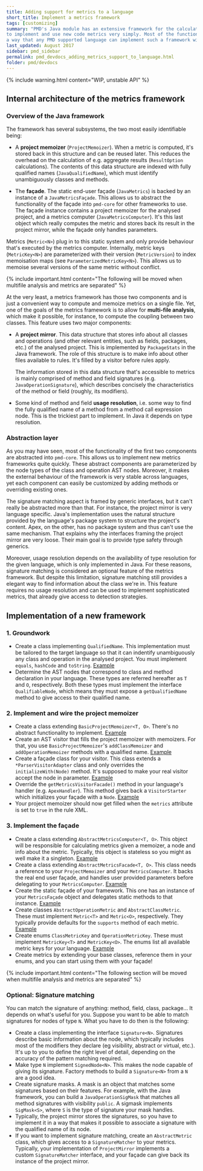 ```yaml
---
title: Adding support for metrics to a language
short_title: Implement a metrics framework
tags: [customizing]
summary: "PMD's Java module has an extensive framework for the calculation of metrics, which allows rule developers 
to implement and use new code metrics very simply. Most of the functionality of this framework is abstracted in such 
a way that any PMD supported language can implement such a framework without too much trouble. Here's how."
last_updated: August 2017
sidebar: pmd_sidebar
permalink: pmd_devdocs_adding_metrics_support_to_language.html
folder: pmd/devdocs
---
```


{% include warning.html content="WIP, unstable API" %}

## Internal architecture of the metrics framework

### Overview of the Java framework

The framework has several subsystems, the two most easily identifiable being:
* A **project memoizer** (`ProjectMemoizer`). When a metric is computed, it's stored back in this structure and can be 
reused later. This 
 reduces the overhead on the calculation of e.g. aggregate results (`ResultOption` calculations). The contents of 
 this data structure are indexed with fully qualified names (`JavaQualifiedName`), which must identify unambiguously 
 classes and methods.

* The **façade**. The static end-user façade (`JavaMetrics`) is backed by an instance of a `JavaMetricsFaçade`. This 
  allows us to abstract the functionality of the façade into `pmd-core` for other frameworks to use. The façade 
  instance contains a project memoizer for the analysed project, and a metrics computer 
  (`JavaMetricsComputer`). It's this last object which really computes the metric and stores back its result in the 
  project mirror, while the façade only handles parameters.

Metrics (`Metric<N>`) plug in to this static system and only provide behaviour that's executed by the metrics computer. 
Internally, metric keys (`MetricKey<N>`) are parameterized with their version (`MetricVersion`) to index memoisation 
maps (see `ParameterizedMetricKey<N>`). This allows us to memoise several versions of the same metric without conflict. 

{% include important.html content="The following will be moved when multifile analysis and metrics are separated" %}
<!-- We should probably create a dedicated page about the architecture of multifile analysis/ signature matching and how
 to implement that -->

At the very least, a metrics framework has those two components and is just a convenient way to compute and memoize 
metrics on a single file. Yet, one of the goals of the metrics framework is to allow for **multi-file analysis**, which 
make it possible, for instance, to compute the coupling between two classes. This feature uses two major 
components:
* A **project mirror**. This data structure that stores info about all classes and operations (and other relevant 
  entities, such as fields, packages, etc.) of the analysed project. This is implemented by `PackageStats` in the Java
  framework. The role of this structure is to make info about other files available to rules. It's filled by a visitor before rules apply.

  The information stored in this data structure that's accessible to metrics is mainly comprised of method and field 
  signatures (e.g. `JavaOperationSignature`), which describes concisely the characteristics of the method or field 
  (roughly, its modifiers).
  
* Some kind of method and field **usage resolution**, i.e. some way to find the fully qualified name of a method from a 
  method call expression node. This is the trickiest part to implement. In Java it depends on type resolution.

### Abstraction layer

As you may have seen, most of the functionality of the first two components are abstracted into `pmd-core`. This 
allows us to implement new metrics frameworks quite quickly. These abstract components are parameterized by the 
node types of the class and operation AST nodes. Moreover, it makes the external behaviour of the framework is very 
stable across languages, yet each component can easily be customized by adding methods or overriding existing ones.

The signature matching aspect is framed by generic interfaces, but it can't really be abstracted more 
than that. For instance, the project mirror is very language specific. Java's implementation uses the natural structure
provided by the language's package system to structure the project's content. Apex, on the other, has no package 
system and thus can't use the same mechanism. That explains why the interfaces framing the project mirror are very 
loose. Their main goal is to provide type safety through generics.
 
Moreover, usage resolution depends on the availability of type resolution for the given language, which is only implemented in 
Java. For these reasons, signature matching is considered an optional feature of the metrics framework. But despite 
this limitation, signature matching still provides a elegant way to find information about the class we're in. This 
feature requires no usage resolution and can be used to implement sophisticated metrics, that already give access to 
detection strategies.

## Implementation of a new framework

### 1. Groundwork

* Create a class implementing `QualifiedName`. This implementation must be tailored to the target language so 
  that it can indentify unambiguously any class and operation in the analysed project. You 
  must implement `equals`, `hashCode` and `toString`.
  [Example](https://github.com/pmd/pmd/blob/52d78d2fa97913cf73814d0307a1c1ae6125a437/pmd-java/src/main/java/net/sourceforge/pmd/lang/java/ast/JavaQualifiedName.java)
* Determine the AST nodes that correspond to class and method declaration in your language. These types are 
  referred hereafter as `T` and `O`, respectively. Both these types must implement the interface `QualifiableNode`, 
  which means they must expose a `getQualifiedName` method to give access to their qualified name.

### 2. Implement and wire the project memoizer
* Create a class extending `BasicProjectMemoizer<T, O>`. There's no abstract functionality to implement.
  [Example](https://github.com/pmd/pmd/blob/52d78d2fa97913cf73814d0307a1c1ae6125a437/pmd-java/src/main/java/net/sourceforge/pmd/lang/java/metrics/JavaProjectMemoizer.java)
* Create an AST visitor that fills the project memoizer with memoizers. For that, you use `BasicProjectMemoizer`'s 
  `addClassMemoizer` and `addOperationMemoizer` methods with a qualified name. 
  [Example](https://github.com/pmd/pmd/blob/master/pmd-java/src/main/java/net/sourceforge/pmd/lang/java/metrics/JavaMetricsVisitor.java)
* Create a façade class for your visitor. This class extends a `*ParserVisitorAdapter` class and only overrides the 
  `initializeWith(Node)` method. It's supposed to make your real visitor accept the node in parameter. 
  [Example](https://github.com/pmd/pmd/blob/52d78d2fa97913cf73814d0307a1c1ae6125a437/pmd-java/src/main/java/net/sourceforge/pmd/lang/java/metrics/JavaMetricsVisitorFacade.java)
* Override the `getMetricsVisitorFacade()` method in your language's handler (e.g. `ApexHandler`). This method gives 
  back a `VisitorStarter` which initializes your façade with a `Node`. 
  [Example](https://github.com/pmd/pmd/blob/52d78d2fa97913cf73814d0307a1c1ae6125a437/pmd-java/src/main/java/net/sourceforge/pmd/lang/java/AbstractJavaHandler.java#L100-L108)
* Your project memoizer should now get filled when the `metrics` attribute is set to `true` in the rule XML.

### 3. Implement the façade
* Create a class extending `AbstractMetricsComputer<T, O>`. This object will be responsible for calculating metrics 
  given a memoizer, a node and info about the metric. Typically, this object is stateless so you might as well make it 
  a singleton.
  [Example](https://github.com/pmd/pmd/blob/52d78d2fa97913cf73814d0307a1c1ae6125a437/pmd-java/src/main/java/net/sourceforge/pmd/lang/java/metrics/JavaMetricsComputer.java)
* Create a class extending `AbstractMetricsFacade<T, O>`. This class needs a reference to your `ProjectMemoizer` and 
  your `MetricsComputer`. It backs the real end user façade, and handles user provided parameters before delegating to 
  your `MetricsComputer`.
  [Example](https://github.com/pmd/pmd/blob/52d78d2fa97913cf73814d0307a1c1ae6125a437/pmd-java/src/main/java/net/sourceforge/pmd/lang/java/metrics/JavaMetricsFacade.java)
* Create the static façade of your framework. This one has an instance of your `MetricsFaçade` object and delegates 
  static methods to that instance.
  [Example](https://github.com/pmd/pmd/blob/52d78d2fa97913cf73814d0307a1c1ae6125a437/pmd-java/src/main/java/net/sourceforge/pmd/lang/java/metrics/JavaMetrics.java)
* Create classes `AbstractOperationMetric` and `AbstractClassMetric`. These must implement `Metric<T>` and 
  `Metric<O>`, respectively. They typically provide defaults for the `supports` method of each metric. 
  [Example](https://github.com/pmd/pmd/blob/52d78d2fa97913cf73814d0307a1c1ae6125a437/pmd-java/src/main/java/net/sourceforge/pmd/lang/java/metrics/impl/AbstractJavaOperationMetric.java)
* Create enums `ClassMetricKey` and `OperationMetricKey`. These must implement `MetricKey<T>` and `MetricKey<O>`. The
  enums list all available metric keys for your language.
  [Example](https://github.com/pmd/pmd/blob/master/pmd-java/src/main/java/net/sourceforge/pmd/lang/java/metrics/api/JavaOperationMetricKey.java)
* Create metrics by extending your base classes, reference them in your enums, and you can start using them with your
  façade!

{% include important.html content="The following section will be moved when multifile analysis and metrics are separated" %}

### Optional: Signature matching
 
You can match the signature of anything: method, field, class, package... It depends on what's useful for you. 
Suppose you want to be able to match signatures for nodes of type `N`. What you have to do then is the following: 
 
* Create a class implementing the interface `Signature<N>`. Signatures describe basic information about the node, 
which typically includes most of the modifiers they declare (eg visibility, abstract or virtual, etc.). 
It's up to you to define the right level of detail, depending on the accuracy of the pattern matching required.
* Make type `N` implement `SignedNode<N>`. This makes the node capable of giving its signature. Factory methods to 
build a `Signature<N>` from a `N` are a good idea.
* Create signature masks. A mask is an object that matches some signatures based on their features. For example, with
 the Java framework, you can build a `JavaOperationSigMask` that matches all method signatures with visibility 
 `public`. A sigmask implements `SigMask<S>`, where `S` is the type of signature your mask handles.
* Typically, the project mirror stores the signatures, so you have to implement it in a way that makes it possible to
 associate a signature with the qualified name of its node. 
* If you want to implement signature matching, create an `AbstractMetric` class, which gives access to a 
`SignatureMatcher` to your metrics. Typically, your implementation of `ProjectMirror` implements a 
custom `SignatureMatcher` interface, and your façade can give back its instance of the project mirror.


